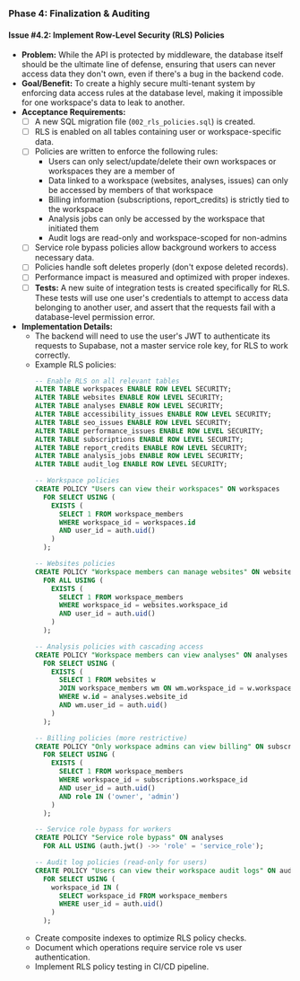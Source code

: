 ### **Phase 4: Finalization & Auditing**

#### **Issue #4.2: Implement Row-Level Security (RLS) Policies**

- **Problem:** While the API is protected by middleware, the database itself should be the ultimate line of defense, ensuring that users can never access data they don't own, even if there's a bug in the backend code.
- **Goal/Benefit:** To create a highly secure multi-tenant system by enforcing data access rules at the database level, making it impossible for one workspace's data to leak to another.
- **Acceptance Requirements:**
    - [ ] A new SQL migration file (`002_rls_policies.sql`) is created.
    - [ ] RLS is enabled on all tables containing user or workspace-specific data.
    - [ ] Policies are written to enforce the following rules:
        - Users can only select/update/delete their own workspaces or workspaces they are a member of
        - Data linked to a workspace (websites, analyses, issues) can only be accessed by members of that workspace
        - Billing information (subscriptions, report_credits) is strictly tied to the workspace
        - Analysis jobs can only be accessed by the workspace that initiated them
        - Audit logs are read-only and workspace-scoped for non-admins
    - [ ] Service role bypass policies allow background workers to access necessary data.
    - [ ] Policies handle soft deletes properly (don't expose deleted records).
    - [ ] Performance impact is measured and optimized with proper indexes.
    - [ ] **Tests:** A new suite of integration tests is created specifically for RLS. These tests will use one user's credentials to attempt to access data belonging to another user, and assert that the requests fail with a database-level permission error.
- **Implementation Details:**
    - The backend will need to use the user's JWT to authenticate its requests to Supabase, not a master service role key, for RLS to work correctly.
    - Example RLS policies:
        ```sql
        -- Enable RLS on all relevant tables
        ALTER TABLE workspaces ENABLE ROW LEVEL SECURITY;
        ALTER TABLE websites ENABLE ROW LEVEL SECURITY;
        ALTER TABLE analyses ENABLE ROW LEVEL SECURITY;
        ALTER TABLE accessibility_issues ENABLE ROW LEVEL SECURITY;
        ALTER TABLE seo_issues ENABLE ROW LEVEL SECURITY;
        ALTER TABLE performance_issues ENABLE ROW LEVEL SECURITY;
        ALTER TABLE subscriptions ENABLE ROW LEVEL SECURITY;
        ALTER TABLE report_credits ENABLE ROW LEVEL SECURITY;
        ALTER TABLE analysis_jobs ENABLE ROW LEVEL SECURITY;
        ALTER TABLE audit_log ENABLE ROW LEVEL SECURITY;
        
        -- Workspace policies
        CREATE POLICY "Users can view their workspaces" ON workspaces
          FOR SELECT USING (
            EXISTS (
              SELECT 1 FROM workspace_members 
              WHERE workspace_id = workspaces.id 
              AND user_id = auth.uid()
            )
          );
        
        -- Websites policies  
        CREATE POLICY "Workspace members can manage websites" ON websites
          FOR ALL USING (
            EXISTS (
              SELECT 1 FROM workspace_members
              WHERE workspace_id = websites.workspace_id
              AND user_id = auth.uid()
            )
          );
        
        -- Analysis policies with cascading access
        CREATE POLICY "Workspace members can view analyses" ON analyses
          FOR SELECT USING (
            EXISTS (
              SELECT 1 FROM websites w
              JOIN workspace_members wm ON wm.workspace_id = w.workspace_id
              WHERE w.id = analyses.website_id
              AND wm.user_id = auth.uid()
            )
          );
        
        -- Billing policies (more restrictive)
        CREATE POLICY "Only workspace admins can view billing" ON subscriptions
          FOR SELECT USING (
            EXISTS (
              SELECT 1 FROM workspace_members
              WHERE workspace_id = subscriptions.workspace_id
              AND user_id = auth.uid()
              AND role IN ('owner', 'admin')
            )
          );
        
        -- Service role bypass for workers
        CREATE POLICY "Service role bypass" ON analyses
          FOR ALL USING (auth.jwt() ->> 'role' = 'service_role');
        
        -- Audit log policies (read-only for users)
        CREATE POLICY "Users can view their workspace audit logs" ON audit_log
          FOR SELECT USING (
            workspace_id IN (
              SELECT workspace_id FROM workspace_members
              WHERE user_id = auth.uid()
            )
          );
        ```
    - Create composite indexes to optimize RLS policy checks.
    - Document which operations require service role vs user authentication.
    - Implement RLS policy testing in CI/CD pipeline.